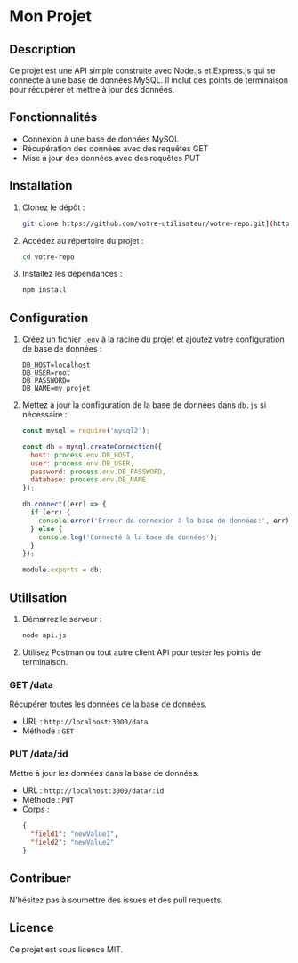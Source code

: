 # Mon Projet

## Description
Ce projet est une API simple construite avec Node.js et Express.js qui se connecte à une base de données MySQL. Il inclut des points de terminaison pour récupérer et mettre à jour des données.

## Fonctionnalités
- Connexion à une base de données MySQL
- Récupération des données avec des requêtes GET
- Mise à jour des données avec des requêtes PUT

## Installation

1. Clonez le dépôt :
    ```sh
    git clone https://github.com/votre-utilisateur/votre-repo.git](https://github.com/nabilabel123/Projet.git)
    ```
2. Accédez au répertoire du projet :
    ```sh
    cd votre-repo
    ```
3. Installez les dépendances :
    ```sh
    npm install
    ```

## Configuration

1. Créez un fichier `.env` à la racine du projet et ajoutez votre configuration de base de données :
    ```env
    DB_HOST=localhost
    DB_USER=root
    DB_PASSWORD=
    DB_NAME=my_projet
    ```

2. Mettez à jour la configuration de la base de données dans `db.js` si nécessaire :
    ```javascript
    const mysql = require('mysql2');

    const db = mysql.createConnection({
      host: process.env.DB_HOST,
      user: process.env.DB_USER,
      password: process.env.DB_PASSWORD,
      database: process.env.DB_NAME
    });

    db.connect((err) => {
      if (err) {
        console.error('Erreur de connexion à la base de données:', err);
      } else {
        console.log('Connecté à la base de données');
      }
    });

    module.exports = db;
    ```

## Utilisation

1. Démarrez le serveur :
    ```sh
    node api.js
    ```

2. Utilisez Postman ou tout autre client API pour tester les points de terminaison.

### GET /data
Récupérer toutes les données de la base de données.
- URL : `http://localhost:3000/data`
- Méthode : `GET`

### PUT /data/:id
Mettre à jour les données dans la base de données.
- URL : `http://localhost:3000/data/:id`
- Méthode : `PUT`
- Corps :
    ```json
    {
      "field1": "newValue1",
      "field2": "newValue2"
    }
    ```

## Contribuer
N'hésitez pas à soumettre des issues et des pull requests.

## Licence
Ce projet est sous licence MIT.

